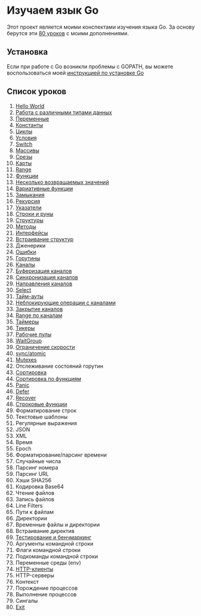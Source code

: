 
# Изучаем язык Go

Этот проект является моими конспектами изучения языка Go. За основу берутся эти [80 уроков](https://gobyexample.com/) с 
моими дополнениями.

## Установка

Если при работе с Go возникли проблемы с GOPATH, вы можете воспользоваться моей 
[инструкцией по установке Go](https://github.com/WalkWeb/Crib/blob/master/Go.md)

## Список уроков

1. [Hello World](https://github.com/WalkWeb/go-lesson-ru/tree/master/lessons/1_hello_world)
2. [Работа с различными типами данных](https://github.com/WalkWeb/go-lesson-ru/tree/master/lessons/2_values)
3. [Переменные](https://github.com/WalkWeb/go-lesson-ru/tree/master/lessons/3_variables)
4. [Константы](https://github.com/WalkWeb/go-lesson-ru/tree/master/lessons/4_constants)
5. [Циклы](https://github.com/WalkWeb/go-lesson-ru/tree/master/lessons/5_for)
6. [Условия](https://github.com/WalkWeb/go-lesson-ru/tree/master/lessons/6_if_else)
7. [Switch](https://github.com/WalkWeb/go-lesson-ru/tree/master/lessons/7_switch)
8. [Массивы](https://github.com/WalkWeb/go-lesson-ru/tree/master/lessons/8_arrays)
9. [Срезы](https://github.com/WalkWeb/go-lesson-ru/tree/master/lessons/9_slices)
10. [Карты](https://github.com/WalkWeb/go-lesson-ru/tree/master/lessons/10_maps)
11. [Range](https://github.com/WalkWeb/go-lesson-ru/tree/master/lessons/11_range)
12. [Функции](https://github.com/WalkWeb/go-lesson-ru/tree/master/lessons/12_functions)
13. [Несколько возвращаемых значений](https://github.com/WalkWeb/go-lesson-ru/tree/master/lessons/13_multiple_return_values)
14. [Вариативные функции](https://github.com/WalkWeb/go-lesson-ru/tree/master/lessons/14_variadic_functions)
15. [Замыкания](https://github.com/WalkWeb/go-lesson-ru/tree/master/lessons/15_closures)
16. [Рекурсия](https://github.com/WalkWeb/go-lesson-ru/tree/master/lessons/16_recursion)
17. [Указатели](https://github.com/WalkWeb/go-lesson-ru/tree/master/lessons/17_pointers)
18. [Строки и руны](https://github.com/WalkWeb/go-lesson-ru/tree/master/lessons/18_strings_and_runes)
19. [Структуры](https://github.com/WalkWeb/go-lesson-ru/tree/master/lessons/19_structs)
20. [Методы](https://github.com/WalkWeb/go-lesson-ru/tree/master/lessons/20_methods)
21. [Интерфейсы](https://github.com/WalkWeb/go-lesson-ru/tree/master/lessons/21_interfaces)
22. [Встраивание структур](https://github.com/WalkWeb/go-lesson-ru/tree/master/lessons/22_struct_embedding)
23. Дженерики
24. [Ошибки](https://github.com/WalkWeb/go-lesson-ru/tree/master/lessons/24_errors)
25. [Горутины](https://github.com/WalkWeb/go-lesson-ru/tree/master/lessons/25_goroutines)
26. [Каналы](https://github.com/WalkWeb/go-lesson-ru/tree/master/lessons/26_channels)
27. [Буферизация каналов](https://github.com/WalkWeb/go-lesson-ru/tree/master/lessons/27_channel_buffering)
28. [Синхронизация каналов](https://github.com/WalkWeb/go-lesson-ru/tree/master/lessons/28_channel_synchronization)
29. [Направления каналов](https://github.com/WalkWeb/go-lesson-ru/tree/master/lessons/29_channel_directions)
30. [Select](https://github.com/WalkWeb/go-lesson-ru/tree/master/lessons/30_select)
31. [Тайм-ауты](https://github.com/WalkWeb/go-lesson-ru/tree/master/lessons/31_timeouts)
32. [Неблокирующие операции с каналами](https://github.com/WalkWeb/go-lesson-ru/tree/master/lessons/32_non_blocking_channel_operations)
33. [Закрытие каналов](https://github.com/WalkWeb/go-lesson-ru/tree/master/lessons/33_closing_channels)
34. [Range по каналам](https://github.com/WalkWeb/go-lesson-ru/tree/master/lessons/34_range_over_channels)
35. [Таймеры](https://github.com/WalkWeb/go-lesson-ru/tree/master/lessons/35_timers)
36. [Тикеры](https://github.com/WalkWeb/go-lesson-ru/tree/master/lessons/36_tickers)
37. [Рабочие пулы](https://github.com/WalkWeb/go-lesson-ru/tree/master/lessons/37_worker_pools)
38. [WaitGroup](https://github.com/WalkWeb/go-lesson-ru/tree/master/lessons/38_waitgroups)
39. [Ограничение скорости](https://github.com/WalkWeb/go-lesson-ru/tree/master/lessons/39_rate_limiting)
40. [sync/atomic](https://github.com/WalkWeb/go-lesson-ru/tree/master/lessons/40_atomic_counters)
41. [Mutexes](https://github.com/WalkWeb/go-lesson-ru/tree/master/lessons/41_mutexes)
42. Отслеживание состояний горутин
43. [Сортировка](https://github.com/WalkWeb/go-lesson-ru/tree/master/lessons/43_sorting)
44. [Сортировка по функциям](https://github.com/WalkWeb/go-lesson-ru/tree/master/lessons/44_sorting_by_functions)
45. [Panic](https://github.com/WalkWeb/go-lesson-ru/tree/master/lessons/45_panic)
46. [Defer](https://github.com/WalkWeb/go-lesson-ru/tree/master/lessons/46_defer)
47. [Recover](https://github.com/WalkWeb/go-lesson-ru/tree/master/lessons/47_recover)
48. [Строковые функции](https://github.com/WalkWeb/go-lesson-ru/tree/master/lessons/48_string_functions)
49. Форматирование строк
50. Текстовые шаблоны
51. Регулярные выражения
52. JSON
53. XML
54. Время
55. Epoch
56. Форматирование/парсинг времени
57. Случайные числа
58. Парсинг номера
59. Парсинг URL
60. Хэши SHA256
61. Кодировка Base64
62. Чтение файлов
63. Запись файлов
64. Line Filters
65. Пути к файлам
66. Директории
67. Временные файлы и директории
68. Встраивание директив
69. [Тестирование и бенчмаркинг](https://github.com/WalkWeb/go-lesson-ru/tree/master/lessons/69_testing)
70. Аргументы командной строки
71. Флаги командной строки
72. Подкоманды командной строки
73. Переменные среды (env)
74. [HTTP-клиенты](https://github.com/WalkWeb/go-lesson-ru/tree/master/lessons/74_http_client)
75. HTTP-серверы
76. Контекст
77. Порождение процессов
78. Выполнение процессов
79. Сингалы
80. [Exit](https://github.com/WalkWeb/go-lesson-ru/tree/master/lessons/80_exit)

